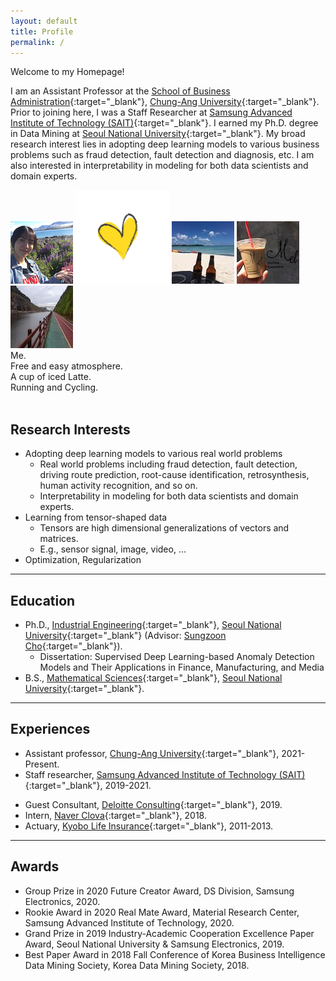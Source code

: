 ```yaml
---
layout: default
title: Profile
permalink: /
---
```


<div class="typewriter">
  Welcome to my Homepage!
</div>

I am an Assistant Professor at the [School of Business Administration](http://biz.cau.ac.kr){:target="_blank"}, [Chung-Ang University](http://www.cau.ac.kr){:target="_blank"}. Prior to joining here, I was a Staff Researcher at [Samsung Advanced Institute of Technology (SAIT)](https://www.sait.samsung.co.kr/saithome/main/main.do){:target="_blank"}. I earned my Ph.D. degree in Data Mining at [Seoul National University](http://www.snu.ac.kr/){:target="_blank"}. My broad research interest lies in adopting deep learning models to various business problems such as fraud detection, fault detection and diagnosis, etc. I am also interested in interpretability in modeling for both data scientists and domain experts.


<div></div>

<div class="myphotos"> 
    <a href="{{page.url}}" class="p-0 myphoto"><img src="/assets/mine/me-small.png"></a>
    <a href="{{page.url}}" class="p-l myphoto"><img src="/assets/mine/smallheart.png"></a>
    <a href="{{page.url}}" class="p-1 myphoto"><img src="/assets/mine/beer2-small.png"></a>
    <a href="{{page.url}}" class="p-2 myphoto"><img src="/assets/mine/latte2-small.png"></a>
    <a href="{{page.url}}" class="p-3 myphoto"><img src="/assets/mine/track-small.png"></a>
    <div class="caption c-0">Me.</div>
    <!-- <div class="caption c-l">:raised_hands:</div> -->
    <div class="caption c-1">Free and easy atmosphere.</div>
    <div class="caption c-2">A cup of iced Latte.</div>
    <div class="caption c-3">Running and Cycling.</div>
</div>
<br>


## Research Interests

- Adopting deep learning models to various real world problems
    - Real world problems including fraud detection, fault detection, driving route prediction, root-cause identification, retrosynthesis, human activity recognition, and so on.
    - Interpretability in modeling for both data scientists and domain experts.
- Learning from tensor-shaped data
    - Tensors are high dimensional generalizations of vectors and matrices.
    - E.g., sensor signal, image, video, ...
- Optimization, Regularization

---

## Education

- Ph.D., [Industrial Engineering](http://ie.snu.ac.kr/){:target="_blank"}, [Seoul National University](http://www.snu.ac.kr){:target="_blank"} (Advisor: [Sungzoon Cho](http://dm.snu.ac.kr/){:target="_blank"}).
    - Dissertation: Supervised Deep Learning-based Anomaly Detection Models and Their Applications in Finance, Manufacturing, and Media
- B.S., [Mathematical Sciences](http://www.math.snu.ac.kr/){:target="_blank"}, [Seoul National University](http://www.snu.ac.kr){:target="_blank"}.

---

## Experiences

- Assistant professor, [Chung-Ang University](http://www.cau.ac.kr){:target="_blank"}, 2021-Present.
- Staff researcher, [Samsung Advanced Institute of Technology (SAIT)](https://www.sait.samsung.co.kr/saithome/main/main.do){:target="_blank"}, 2019-2021.
<!-- - Intern, [Samsung Fire & Marine Insurance](http://www.samsungfire.com), Jul 2019. -->
- Guest Consultant, [Deloitte Consulting](https://www2.deloitte.com/kr/ko/services/consulting-deloitte.html){:target="_blank"}, 2019.
- Intern, [Naver Clova](https://clova.ai/){:target="_blank"}, 2018.
- Actuary, [Kyobo Life Insurance](https://www.kyobo.co.kr/){:target="_blank"}, 2011-2013.

---

## Awards

- Group Prize in 2020 Future Creator Award, DS Division, Samsung Electronics, 2020.
- Rookie Award in 2020 Real Mate Award, Material Research Center, Samsung Advanced Institute of Technology, 2020.
- Grand Prize in 2019 Industry-Academic Cooperation Excellence Paper Award, Seoul National University & Samsung Electronics, 2019.
- Best Paper Award in 2018 Fall Conference of Korea Business Intelligence Data Mining Society, Korea Data Mining Society, 2018.
